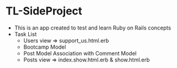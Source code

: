 # TL-SideProject

- This is an app created to test and learn Ruby on Rails concepts
- Task List
  - Users view => support_us.html.erb
  - Bootcamp Model
  - Post Model Association with Comment Model
  - Posts view => index.show.html.erb & show.html.erb




